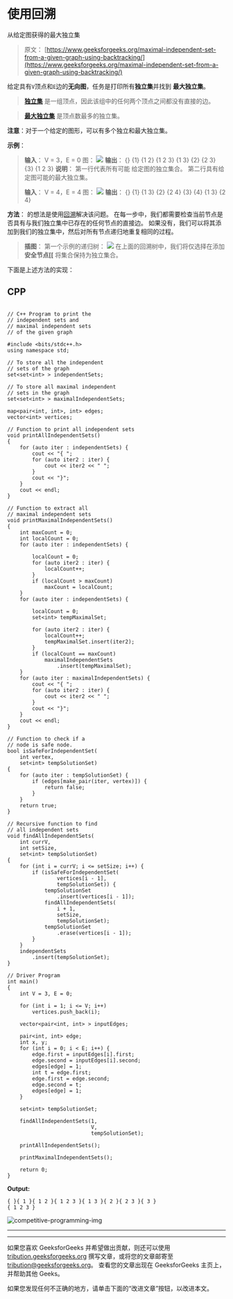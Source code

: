 # 使用回溯

从给定图获得的最大独立集

> 原文： [https://www.geeksforgeeks.org/maximal-independent-set-from-a-given-graph-using-backtracking/](https://www.geeksforgeeks.org/maximal-independent-set-from-a-given-graph-using-backtracking/)

给定具有`V`顶点和`E`边的**无向图**，任务是打印所有**独立集**并找到 **最大独立集**。

> **[独立集](https://www.geeksforgeeks.org/mathematics-independent-sets-covering-and-matching/)** 是一组顶点，因此该组中的任何两个顶点之间都没有直接的边。

> **[最大独立集](https://www.geeksforgeeks.org/largest-independent-set-problem-dp-26/)** 是顶点数最多的独立集。

**注意**：对于一个给定的图形，可以有多个独立和最大独立集。

**示例**：

> **输入**：
> V = 3，E = 0
> 图：
> ![](img/fbfbd47a09dd9db832129c27a4d723b5.png)
> **输出**：
> {} {1} {1 2} {1 2 3} {1 3} {2} {2 3} {3}
> {1 2 3}
> **说明**：
> 第一行代表所有可能 给定图的独立集合。 第二行具有给定图可能的最大独立集。
> 
> **输入**：
> V = 4，E = 4
> 图：
> ![](img/e702ad1cb17be9b5c95d5c5ee728c0ac.png)
> **输出**：
> {} {1} {1 3} {2} {2 4} {3} {4}
> {1 3} {2 4}

**方法**：
的想法是使用[回溯](http://www.geeksforgeeks.org/backtracking-algorithms/)解决该问题。 在每一步中，我们都需要检查当前节点是否具有与我们独立集中已存在的任何节点的直接边。 如果没有，我们可以将其添加到我们的独立集中，然后对所有节点递归地重复相同的过程。

> **插图**：
> 第一个示例的递归树：
> ![](img/bd06f707d21cacfdb7f99a795e5d2882.png)
> 在上面的回溯树中，我们将仅选择在添加**安全节点[[** 将集合保持为独立集合。

下面是上述方法的实现：

## CPP

```

// C++ Program to print the 
// independent sets and 
// maximal independent sets 
// of the given graph 

#include <bits/stdc++.h> 
using namespace std; 

// To store all the independent 
// sets of the graph 
set<set<int> > independentSets; 

// To store all maximal independent 
// sets in the graph 
set<set<int> > maximalIndependentSets; 

map<pair<int, int>, int> edges; 
vector<int> vertices; 

// Function to print all independent sets 
void printAllIndependentSets() 
{ 
    for (auto iter : independentSets) { 
        cout << "{ "; 
        for (auto iter2 : iter) { 
            cout << iter2 << " "; 
        } 
        cout << "}"; 
    } 
    cout << endl; 
} 

// Function to extract all 
// maximal independent sets 
void printMaximalIndependentSets() 
{ 
    int maxCount = 0; 
    int localCount = 0; 
    for (auto iter : independentSets) { 

        localCount = 0; 
        for (auto iter2 : iter) { 
            localCount++; 
        } 
        if (localCount > maxCount) 
            maxCount = localCount; 
    } 
    for (auto iter : independentSets) { 

        localCount = 0; 
        set<int> tempMaximalSet; 

        for (auto iter2 : iter) { 
            localCount++; 
            tempMaximalSet.insert(iter2); 
        } 
        if (localCount == maxCount) 
            maximalIndependentSets 
                .insert(tempMaximalSet); 
    } 
    for (auto iter : maximalIndependentSets) { 
        cout << "{ "; 
        for (auto iter2 : iter) { 
            cout << iter2 << " "; 
        } 
        cout << "}"; 
    } 
    cout << endl; 
} 

// Function to check if a 
// node is safe node. 
bool isSafeForIndependentSet( 
    int vertex, 
    set<int> tempSolutionSet) 
{ 
    for (auto iter : tempSolutionSet) { 
        if (edges[make_pair(iter, vertex)]) { 
            return false; 
        } 
    } 
    return true; 
} 

// Recursive function to find 
// all independent sets 
void findAllIndependentSets( 
    int currV, 
    int setSize, 
    set<int> tempSolutionSet) 
{ 
    for (int i = currV; i <= setSize; i++) { 
        if (isSafeForIndependentSet( 
                vertices[i - 1], 
                tempSolutionSet)) { 
            tempSolutionSet 
                .insert(vertices[i - 1]); 
            findAllIndependentSets( 
                i + 1, 
                setSize, 
                tempSolutionSet); 
            tempSolutionSet 
                .erase(vertices[i - 1]); 
        } 
    } 
    independentSets 
        .insert(tempSolutionSet); 
} 

// Driver Program 
int main() 
{ 
    int V = 3, E = 0; 

    for (int i = 1; i <= V; i++) 
        vertices.push_back(i); 

    vector<pair<int, int> > inputEdges; 

    pair<int, int> edge; 
    int x, y; 
    for (int i = 0; i < E; i++) { 
        edge.first = inputEdges[i].first; 
        edge.second = inputEdges[i].second; 
        edges[edge] = 1; 
        int t = edge.first; 
        edge.first = edge.second; 
        edge.second = t; 
        edges[edge] = 1; 
    } 

    set<int> tempSolutionSet; 

    findAllIndependentSets(1, 
                           V, 
                           tempSolutionSet); 

    printAllIndependentSets(); 

    printMaximalIndependentSets(); 

    return 0; 
} 

```

**Output:**

```
{ }{ 1 }{ 1 2 }{ 1 2 3 }{ 1 3 }{ 2 }{ 2 3 }{ 3 }
{ 1 2 3 }

```

![competitive-programming-img](img/5211864e7e7a28eeeb039fa5d6073a24.png)

* * *

* * *

如果您喜欢 GeeksforGeeks 并希望做出贡献，则还可以使用 [tribution.geeksforgeeks.org](https://contribute.geeksforgeeks.org/) 撰写文章，或将您的文章邮寄至 tribution@geeksforgeeks.org。 查看您的文章出现在 GeeksforGeeks 主页上，并帮助其他 Geeks。

如果您发现任何不正确的地方，请单击下面的“改进文章”按钮，以改进本文。